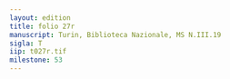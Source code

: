 ```yaml
---
layout: edition
title: folio 27r
manuscript: Turin, Biblioteca Nazionale, MS N.III.19
sigla: T
iip: t027r.tif
milestone: 53
---
```

